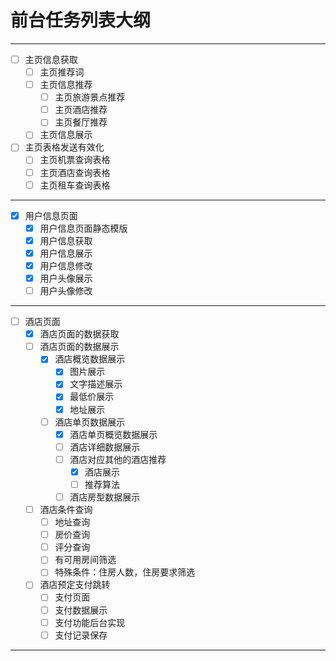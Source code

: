 # 前台任务列表大纲

---

- [ ] 主页信息获取
  - [ ] 主页推荐词
  - [ ] 主页信息推荐
    - [ ] 主页旅游景点推荐
    - [ ] 主页酒店推荐
    - [ ] 主页餐厅推荐
  - [ ] 主页信息展示
- [ ] 主页表格发送有效化
  - [ ] 主页机票查询表格
  - [ ] 主页酒店查询表格
  - [ ] 主页租车查询表格

---

- [x] 用户信息页面
  - [x] 用户信息页面静态模版
  - [x] 用户信息获取
  - [x] 用户信息展示
  - [x] 用户信息修改
  - [x] 用户头像展示
  - [ ] 用户头像修改

---

- [ ] 酒店页面
  - [x] 酒店页面的数据获取
  - [ ] 酒店页面的数据展示
    - [x] 酒店概览数据展示
      - [x] 图片展示
      - [x] 文字描述展示
      - [x] 最低价展示
      - [x] 地址展示
    - [ ] 酒店单页数据展示
      - [x] 酒店单页概览数据展示
      - [ ] 酒店详细数据展示
      - [ ] 酒店对应其他的酒店推荐
        - [x] 酒店展示
        - [ ] 推荐算法
      - [ ] 酒店房型数据展示
  - [ ] 酒店条件查询
    - [ ] 地址查询
    - [ ] 房价查询
    - [ ] 评分查询
    - [ ] 有可用房间筛选
    - [ ] 特殊条件：住房人数，住房要求筛选
  - [ ] 酒店预定支付跳转
    - [ ] 支付页面
    - [ ] 支付数据展示
    - [ ] 支付功能后台实现
    - [ ] 支付记录保存

---